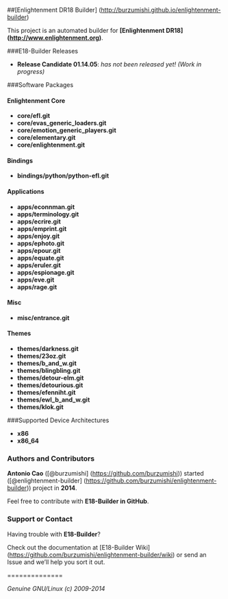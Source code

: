 ##[Enlightenment DR18 Builder] (http://burzumishi.github.io/enlightenment-builder)

This project is an automated builder for **[Enlightenment DR18] (http://www.enlightenment.org)**.


###E18-Builder Releases

 * **Release Candidate 01.14.05**: _has not been released yet! (Work in progress)_


###Software Packages

#### Enlightenment Core

- **core/efl.git**
- **core/evas_generic_loaders.git**
- **core/emotion_generic_players.git**
- **core/elementary.git**
- **core/enlightenment.git**

#### Bindings

- **bindings/python/python-efl.git**

#### Applications

- **apps/econnman.git**
- **apps/terminology.git**
- **apps/ecrire.git**
- **apps/emprint.git**
- **apps/enjoy.git**
- **apps/ephoto.git**
- **apps/epour.git**
- **apps/equate.git**
- **apps/eruler.git**
- **apps/espionage.git**
- **apps/eve.git**
- **apps/rage.git**

#### Misc

- **misc/entrance.git**

#### Themes

- **themes/darkness.git**
- **themes/23oz.git**
- **themes/b_and_w.git**
- **themes/blingbling.git**
- **themes/detour-elm.git**
- **themes/detourious.git**
- **themes/efenniht.git**
- **themes/ewl_b_and_w.git**
- **themes/klok.git**


###Supported Device Architectures

 - **x86**
 - **x86_64**


### Authors and Contributors

**Antonio Cao** ([@burzumishi] (https://github.com/burzumishi)) started ([@enlightenment-builder] (https://github.com/burzumishi/enlightenment-builder)) project in **2014**.

Feel free to contribute with **E18-Builder in GitHub**.


### Support or Contact

Having trouble with **E18-Builder**?

Check out the documentation at [E18-Builder Wiki] (https://github.com/burzumishi/enlightenment-builder/wiki) or send an Issue and we’ll help you sort it out.

==============

_Genuine GNU/Linux (c) 2009-2014_
